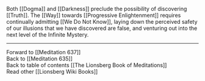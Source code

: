 Both [[Dogma]] and [[Darkness]] preclude the possibility of discovering [[Truth]]. The [[Way]] towards [[Progressive Enlightenment]] requires continually admitting [[We Do Not Know]], laying down the perceived safety of our illusions that we have discovered are false, and venturing out into the next level of the Infinite Mystery. 

___

Forward to [[Meditation 637]]  
Back to [[Meditation 635]]  
Back to table of contents [[The Lionsberg Book of Meditations]]  
Read other [[Lionsberg Wiki Books]] 